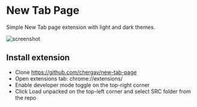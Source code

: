 # New Tab Page

Simple New Tab page extension with light and dark themes.

![screenshot](https://raw.githubusercontent.com/chergav/new-tab-page/master/docs/screenshot.png)

## Install extension

* Clone https://github.com/chergav/new-tab-page
* Open extensions tab: chrome://extensions/
* Enable developer mode toggle on the top-right corner
* Click Load unpacked on the top-left corner and select SRC folder from the repo